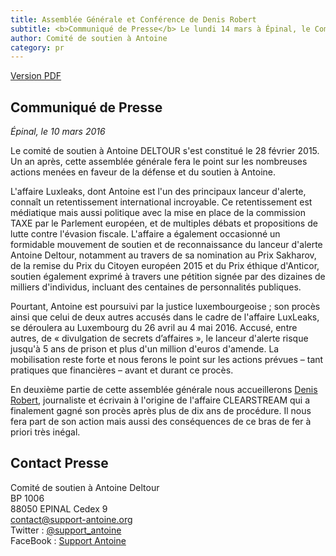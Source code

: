 ```yaml
---
title: Assemblée Générale et Conférence de Denis Robert
subtitle: <b>Communiqué de Presse</b> Le lundi 14 mars à Épinal, le Comité de soutien organise son Assemblée Générale, suivie d'une conférence de Denis Robert.
author: Comité de soutien à Antoine
category: pr
---
```


<a href="/docs/pr/2016-03-11-pr-AG-FR.pdf"><i class="fa fa-file-pdf-o"></i> <span>Version PDF</span></a>

## Communiqué de Presse

_Épinal, le 10 mars 2016_

Le comité de soutien à Antoine DELTOUR s'est constitué le 28 février 2015. Un an après, cette assemblée générale fera le point sur les nombreuses actions menées en faveur de la défense et du soutien à Antoine.

L'affaire Luxleaks, dont Antoine est l'un des principaux lanceur d'alerte, connaît un retentissement international incroyable. Ce retentissement est médiatique mais aussi politique avec la mise en place de la commission TAXE par le Parlement européen, et de multiples débats et propositions de lutte contre l'évasion fiscale. L'affaire a également occasionné un formidable mouvement de soutien et de reconnaissance du lanceur d'alerte Antoine Deltour, notamment au travers de sa nomination au Prix Sakharov, de la remise du Prix du Citoyen européen 2015 et du Prix éthique d'Anticor, soutien également exprimé à travers une pétition signée par des dizaines de milliers d'individus, incluant des centaines de personnalités publiques. 

Pourtant, Antoine  est poursuivi par la justice luxembourgeoise ; son procès ainsi que celui de deux autres accusés dans le cadre de l'affaire LuxLeaks, se déroulera au Luxembourg du 26 avril au 4 mai 2016. Accusé, entre autres, de « divulgation de secrets d’affaires », le lanceur d'alerte risque jusqu'à 5 ans de prison et plus d'un million d'euros d'amende. La mobilisation reste forte et nous ferons le point sur les actions prévues – tant pratiques que financières – avant et durant ce procès.

En deuxième partie de cette assemblée générale nous accueillerons [Denis Robert](https://fr.wikipedia.org/wiki/Denis_Robert), journaliste et écrivain à l'origine de l'affaire CLEARSTREAM qui a finalement gagné son procès après plus de dix ans de procédure. Il nous fera part de son action mais aussi des conséquences de ce bras de fer à priori très inégal.

## Contact Presse

Comité de soutien à Antoine Deltour  
BP 1006  
88050 EPINAL Cedex 9  
[contact@support-antoine.org](mailto:contact@support-antoine.org)  
Twitter : [@support_antoine](https://twitter.com/support_antoine)  
FaceBook : [Support Antoine](https://www.facebook.com/pages/Support-Antoine/388682861307176)

